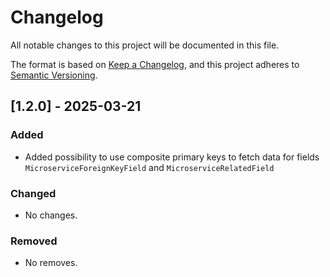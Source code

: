 # Changelog

All notable changes to this project will be documented in this file.

The format is based on [Keep a Changelog](https://keepachangelog.com/en/1.1.0/),
and this project adheres to [Semantic Versioning](https://semver.org/spec/v2.0.0.html).

## [1.2.0] - 2025-03-21

### Added
- Added possibility to use composite primary keys to fetch data for fields
  `MicroserviceForeignKeyField` and `MicroserviceRelatedField`

### Changed
- No changes.

### Removed
- No removes.
